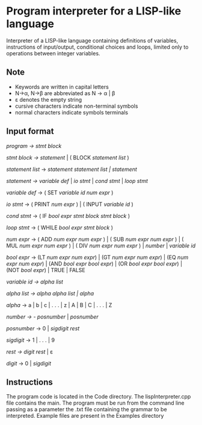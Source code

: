 # Program interpreter for a LISP-like language

Interpreter of a LISP-like language containing definitions of variables, instructions of input/output, conditional choices and loops, limited only to operations between integer variables.

## Note

- Keywords are written in capital letters
- N→α, N→β are abbreviated as N → α | β
- ε denotes the empty string
- cursive characters indicate non-terminal symbols
- normal characters indicate symbols terminals

## Input format

*program → stmt block*

*stmt block → statement* | ( BLOCK *statement list* )

*statement list* → *statement statement list | statement*

*statement → variable def* | *io stmt* | *cond stmt* | *loop stmt*

*variable def* → ( SET *variable id num expr* )

*io stmt* → ( PRINT *num expr* ) | ( INPUT *variable id* )

*cond stmt* → ( IF *bool expr stmt block stmt block* )

*loop stmt* → ( WHILE *bool expr stmt block* )

*num expr* → ( ADD *num expr num expr* ) | ( SUB *num expr num expr* ) | ( MUL *num expr num expr* ) | ( DIV *num expr num expr* ) | *number* | *variable id*

*bool expr* -> (LT *num expr num expr*) | (GT *num expr num expr*) | (EQ *num expr num expr*) | (AND *bool expr bool expr*) | (OR *bool expr bool expr*) | (NOT *bool expr*) | TRUE | FALSE

*variable id → alpha list*

*alpha list → alpha alpha list | alpha*

*alpha* → a | b | c | . . . | z | A | B | C | . . . | Z

*number → - posnumber* | *posnumber*

*posnumber* → 0 | *sigdigit rest*

*sigdigit* → 1 | . . . | 9

*rest → digit rest* | ε

*digit* → 0 | *sigdigit*

## Instructions

The program code is located in the Code directory. The lispInterpreter.cpp file contains the main. The program must be run from the command line passing as a parameter the .txt file containing the grammar to be interpreted. Example files are present in the Examples directory